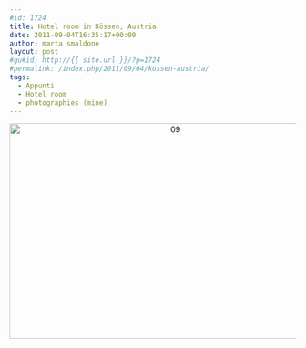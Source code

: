 ```yaml
---
#id: 1724
title: Hotel room in Kössen, Austria
date: 2011-09-04T16:35:17+00:00
author: marta smaldone
layout: post
#gu#id: http://{{ site.url }}/?p=1724
#permalink: /index.php/2011/09/04/kossen-austria/
tags:
  - Appunti
  - Hotel room
  - photographies (mine)
---
```

<p style="text-align: center;">
  <p style="text-align: center;">
    <img class="aligncenter size-full wp-image-3513" src="{{ site.url }}/images/uploads/2011/09/09-1.jpg" alt="09" width="567" height="378" srcset="{{ site.url }}/images/uploads/2011/09/09-1.jpg 567w, {{ site.url }}/images/uploads/2011/09/09-1-300x200.jpg 300w, {{ site.url }}/images/uploads/2011/09/09-1-330x220.jpg 330w" sizes="(max-width: 567px) 100vw, 567px" />
  </p>